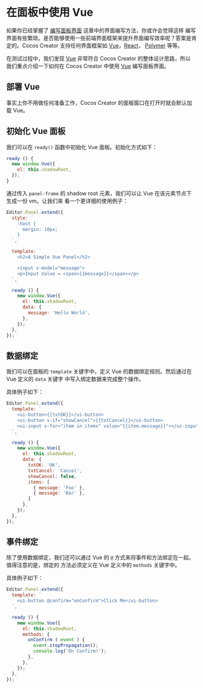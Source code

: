 # 在面板中使用 Vue

如果你已经掌握了 [编写面板界面](writing-your-panel.md) 这章中的界面编写方法，你或许会觉得这样
编写界面有些繁琐。是否能够使用一些前端界面框架来提升界面编写效率呢？答案是肯定的。Cocos Creator
支持任何界面框架如 [Vue](//vuejs.org/)，[React](https://facebook.github.io/react/)，
[Polymer](//polymer-project.org/) 等等。

在测试过程中，我们发现 [Vue](//vuejs.org/) 非常符合 Cocos Creator 的整体设计思路，所以
我们重点介绍一下如何在 Cocos Creator 中使用 [Vue](//vuejs.org/) 编写面板界面。

## 部署 Vue

事实上你不用做任何准备工作，Cocos Creator 的面板窗口在打开时就会默认加载 Vue。

## 初始化 Vue 面板

我们可以在 `ready()` 函数中初始化 Vue 面板。初始化方式如下：

```javascript
ready () {
  new window.Vue({
    el: this.shadowRoot,
  });
}
```

通过传入 `panel-frame` 的 shadow root 元素，我们可以让 Vue 在该元素节点下生成一份 vm。让我们来
看一个更详细的使用例子：

```javascript
Editor.Panel.extend({
  style: `
    :host {
      margin: 10px;
    }
  `,

  template: `
    <h2>A Simple Vue Panel</h2>

    <input v-model="message">
    <p>Input Value = <span>{{message}}</span></p>
  `,

  ready () {
    new window.Vue({
      el: this.shadowRoot,
      data: {
        message: 'Hello World',
      },
    });
  },
});
```

## 数据绑定

我们可以在面板的 `template` 关键字中，定义 Vue 的数据绑定规则。然后通过在 Vue 定义的 `data` 关键字
中写入绑定数据来完成整个操作。

具体例子如下：

```javascript
Editor.Panel.extend({
  template: `
    <ui-button>{{txtOK}}</ui-button>
    <ui-button v-if="showCancel">{{txtCancel}}</ui-button>
    <ui-input v-for="item in items" value="{{item.message}}"></ui-input>
  `,

  ready () {
    new window.Vue({
      el: this.shadowRoot,
      data: {
        txtOK: 'OK',
        txtCancel: 'Cancel',
        showCancel: false,
        items: [
          { message: 'Foo' },
          { message: 'Bar' },
        ]
      },
    });
  },
});
```

## 事件绑定

除了使用数据绑定，我们还可以通过 Vue 的 `@` 方式来将事件和方法绑定在一起。值得注意的是，绑定的
方法必须定义在 Vue 定义中的 `methods` 关键字中。

具体例子如下：

```javascript
Editor.Panel.extend({
  template: `
    <ui-button @confirm="onConfirm">Click Me</ui-button>
  `,

  ready () {
    new window.Vue({
      el: this.shadowRoot,
      methods: {
        onConfirm ( event ) {
          event.stopPropagation();
          console.log('On Confirm!');
        },
      },
    });
  },
});
```
